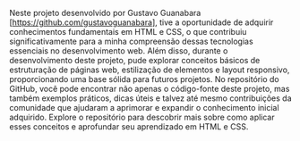 Neste projeto desenvolvido por Gustavo Guanabara [https://github.com/gustavoguanabara], tive a oportunidade de adquirir conhecimentos fundamentais em HTML e CSS, o que contribuiu significativamente para a minha compreensão dessas tecnologias essenciais no desenvolvimento web.
Além disso, durante o desenvolvimento deste projeto, pude explorar conceitos básicos de estruturação de páginas web, estilização de elementos e layout responsivo, proporcionando uma base sólida para futuros projetos.
No repositório do GitHub, você pode encontrar não apenas o código-fonte deste projeto, mas também exemplos práticos, dicas úteis e talvez até mesmo contribuições da comunidade que ajudaram a aprimorar e expandir o conhecimento inicial adquirido. Explore o repositório para descobrir mais sobre como aplicar esses conceitos e aprofundar seu aprendizado em HTML e CSS.
